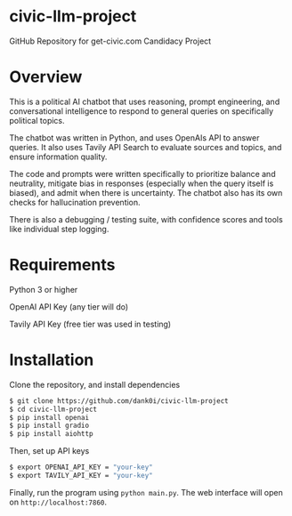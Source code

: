 # civic-llm-project
GitHub Repository for get-civic.com Candidacy Project

# Overview
This is a political AI chatbot that uses reasoning, prompt engineering, and conversational intelligence to respond to general queries on specifically political topics.

The chatbot was written in Python, and uses OpenAIs API to answer queries. It also uses Tavily API Search to evaluate sources and topics, and ensure information quality. 

The code and prompts were written specifically to prioritize balance and neutrality, mitigate bias in responses (especially when the query itself is biased), and admit when there is uncertainty. The chatbot also has its own checks for hallucination prevention.

There is also a debugging / testing suite, with confidence scores and tools like individual step logging.

# Requirements
Python 3 or higher

OpenAI API Key (any tier will do)

Tavily API Key (free tier was used in testing)

# Installation
Clone the repository, and install dependencies
```bash
$ git clone https://github.com/dank0i/civic-llm-project
$ cd civic-llm-project
$ pip install openai
$ pip install gradio
$ pip install aiohttp
```

Then, set up API keys 
```bash
$ export OPENAI_API_KEY = "your-key"
$ export TAVILY_API_KEY = "your-key"
```

Finally, run the program using `python main.py`.
The web interface will open on `http://localhost:7860`.
